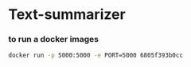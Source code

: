 # Text-summarizer

### to run a docker images
```bash
docker run -p 5000:5000 -e PORT=5000 6805f393b0cc 
```